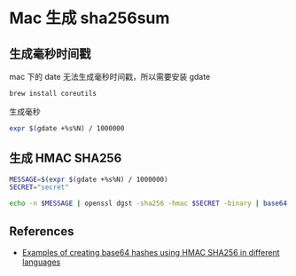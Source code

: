 # Mac 生成 sha256sum

## 生成毫秒时间戳

mac 下的 date 无法生成毫秒时间戳，所以需要安装 gdate

```sh
brew install coreutils
```

生成毫秒

```sh
expr $(gdate +%s%N) / 1000000
```

## 生成 HMAC SHA256

```sh
MESSAGE=$(expr $(gdate +%s%N) / 1000000)
SECRET="secret"

echo -n $MESSAGE | openssl dgst -sha256 -hmac $SECRET -binary | base64
```


## References

* [Examples of creating base64 hashes using HMAC SHA256 in different languages](https://www.jokecamp.com/blog/examples-of-creating-base64-hashes-using-hmac-sha256-in-different-languages/#shell)
